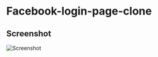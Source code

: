 # Facebook-login-page-clone

<h2>Screenshot</h2>

![Screenshot](https://user-images.githubusercontent.com/32032491/64713716-064ac300-d4db-11e9-80e5-9a7bbebf53d6.png)
